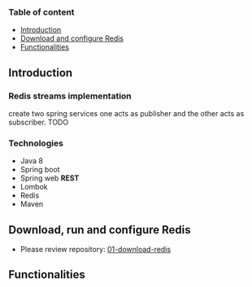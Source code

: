 ### Table of content

* [Introduction](../../#Introduction)
* [Download and configure Redis](../../#Download-and-configure-Redis)
* [Functionalities](../../#Functionalities)

## Introduction

### Redis streams implementation

create two spring services one acts as publisher and the other acts as subscriber.
TODO

### Technologies

* Java 8
* Spring boot
* Spring web **REST**
* Lombok
* Redis
* Maven

## Download, run and configure Redis

* Please review repository: [01-download-redis](../../../01-download-redis)

## Functionalities

